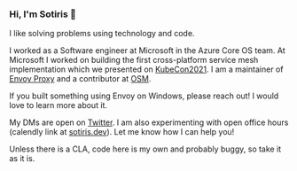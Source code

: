 ### Hi, I'm Sotiris 👋

I like solving problems using technology and code.

I worked as a Software engineer at Microsoft in the Azure Core OS team. At Microsoft I worked on building the first cross-platform service mesh implementation which we presented on [KubeCon2021](https://youtu.be/ggvaAbjx4jo). I am a maintainer of [Envoy Proxy](https://github.com/envoyproxy/envoy) and a contributor at [OSM](https://github.com/openservicemesh/osm).

If you built something using Envoy on Windows, please reach out! I would love to learn more about it.

My DMs are open on [Twitter](https://twitter.com/davinci260). I am also experimenting with open office hours (calendly link at [sotiris.dev](sotiris.dev)). Let me know how I can help you!

Unless there is a CLA, code here is my own and probably buggy, so take it as it is.
